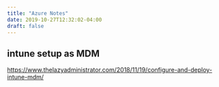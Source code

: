 ```yaml
---
title: "Azure Notes"
date: 2019-10-27T12:32:02-04:00
draft: false
---
```




## intune setup as MDM

https://www.thelazyadministrator.com/2018/11/19/configure-and-deploy-intune-mdm/


